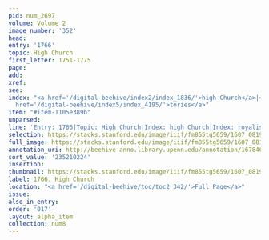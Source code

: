 ```yaml
---
pid: num_2697
volume: Volume 2
image_number: '352'
head:
entry: '1766'
topic: High Church
first_letter: 1751-1775
page:
add:
xref:
see:
index: "<a href='/digital-beehive/index2/index_1836/'>high Church</a>|<a href='/digital-beehive/index4/index_3458/'>royalists</a>|<a
  href='/digital-beehive/index5/index_4195/'>tories</a>"
item: "#item-1105e389b"
unparsed:
line: 'Entry: 1766|Topic: High Church|Index: high Church|Index: royalists|Index: tories|#item-1105e389b'
selection: https://stacks.stanford.edu/image/iiif/fm855tg5659/1607_0819/881,224,2837,813/full/0/default.jpg
full_image: https://stacks.stanford.edu/image/iiif/fm855tg5659/1607_0819/full/full/0/default.jpg
annotation_uri: http://beehive-anno.library.upenn.edu/annotation/1678469552237
sort_value: '235210224'
insertion:
thumbnail: https://stacks.stanford.edu/image/iiif/fm855tg5659/1607_0819/881,224,600,180/250,/0/default.jpg
label: 1766. High Church
location: "<a href='/digital-beehive/toc/toc2_342/'>Full Page</a>"
issue:
also_in_entry:
order: '017'
layout: alpha_item
collection: num8
---
```

